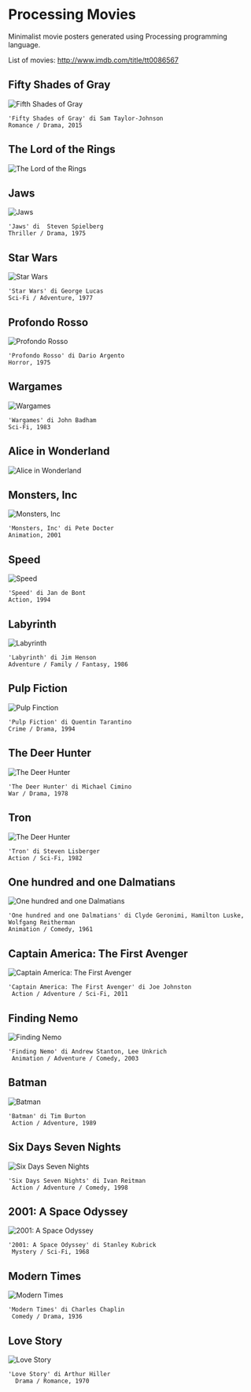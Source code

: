 # Processing Movies
Minimalist movie posters generated using Processing programming language.

List of movies: http://www.imdb.com/title/tt0086567

## Fifty Shades of Gray
![Fifth Shades of Gray](https://github.com/mad4j/processing-movies/blob/master/manuale-di-programmazione-cinematografica/fifty_shades_of_grey/fifty-shades-of-grey.png)
```
'Fifty Shades of Gray' di Sam Taylor-Johnson
Romance / Drama, 2015
```

## The Lord of the Rings
![The Lord of the Rings](https://raw.githubusercontent.com/mad4j/processing-movies/master/the_lord_of_the_rings/the-lord-of-the-rings.png)

## Jaws
![Jaws](https://raw.githubusercontent.com/mad4j/processing-movies/master/jaws/jaws.png)
```
'Jaws' di  Steven Spielberg
Thriller / Drama, 1975
```

## Star Wars
![Star Wars](https://raw.githubusercontent.com/mad4j/processing-movies/master/star_wars/star-wars.png)
```
'Star Wars' di George Lucas
Sci-Fi / Adventure, 1977
```

## Profondo Rosso
![Profondo Rosso](https://raw.githubusercontent.com/mad4j/processing-movies/master/profondo_rosso/profondo-rosso.png)
```
'Profondo Rosso' di Dario Argento
Horror, 1975
```
## Wargames
![Wargames](https://raw.githubusercontent.com/mad4j/processing-movies/master/war_games/war-games.png)
```
'Wargames' di John Badham
Sci-Fi, 1983
```

## Alice in Wonderland
![Alice in Wonderland](https://raw.githubusercontent.com/mad4j/processing-movies/master/alice_in_wonderland/alice-in-wonderland.png)

## Monsters, Inc
![Monsters, Inc](https://raw.githubusercontent.com/mad4j/processing-movies/master/monsters_inc/monsters-inc.png)
```
'Monsters, Inc' di Pete Docter
Animation, 2001
```

## Speed
![Speed](https://raw.githubusercontent.com/mad4j/processing-movies/master/speed/speed.png)
```
'Speed' di Jan de Bont
Action, 1994
```

## Labyrinth
![Labyrinth](https://github.com/mad4j/processing-movies/blob/master/labyrinth/labyrinth.png)
```
'Labyrinth' di Jim Henson
Adventure / Family / Fantasy, 1986
```

## Pulp Fiction
![Pulp Finction](https://raw.githubusercontent.com/mad4j/processing-movies/master/pulp_fiction/pulp-fiction.png)
```
'Pulp Fiction' di Quentin Tarantino
Crime / Drama, 1994
```

## The Deer Hunter
![The Deer Hunter](https://raw.githubusercontent.com/mad4j/processing-movies/master/the_deer_hunter/the-deer-hunter.png)
```
'The Deer Hunter' di Michael Cimino
War / Drama, 1978
```

## Tron
![The Deer Hunter](https://github.com/mad4j/processing-movies/blob/master/tron/tron.png)
```
'Tron' di Steven Lisberger
Action / Sci-Fi, 1982
```

## One hundred and one Dalmatians
![One hundred and one Dalmatians](https://raw.githubusercontent.com/mad4j/processing-movies/master/one_hundred_and_one_dalmatians/one-hundred-and-one-dalmatians.png)
```
'One hundred and one Dalmatians' di Clyde Geronimi, Hamilton Luske, Wolfgang Reitherman
Animation / Comedy, 1961
```

## Captain America: The First Avenger
![Captain America: The First Avenger](https://github.com/mad4j/processing-movies/blob/master/captain_america/captain-america.png)
```
'Captain America: The First Avenger' di Joe Johnston
 Action / Adventure / Sci-Fi, 2011
```


## Finding Nemo
![Finding Nemo](https://github.com/mad4j/processing-movies/blob/master/finding_nemo/finding-nemo.png)
```
'Finding Nemo' di Andrew Stanton, Lee Unkrich
 Animation / Adventure / Comedy, 2003
```

## Batman
![Batman](https://github.com/mad4j/processing-movies/blob/master/batman/batman.png)
```
'Batman' di Tim Burton
 Action / Adventure, 1989
```

## Six Days Seven Nights
![Six Days Seven Nights](https://github.com/mad4j/processing-movies/blob/master/six_days_seven_nights/six-days-seven-nights.png)
```
'Six Days Seven Nights' di Ivan Reitman
 Action / Adventure / Comedy, 1998
```

## 2001: A Space Odyssey
![2001: A Space Odyssey](https://github.com/mad4j/processing-movies/blob/master/x_2001_a_space_odyssey/2001-a-space-odyssey.png)
```
'2001: A Space Odyssey' di Stanley Kubrick
 Mystery / Sci-Fi, 1968
```

## Modern Times
![Modern Times](https://github.com/mad4j/processing-movies/blob/master/modern_times/modern-times.png)
```
'Modern Times' di Charles Chaplin
 Comedy / Drama, 1936
```

## Love Story
![Love Story](https://github.com/mad4j/processing-movies/blob/master/love_story/love-story.png)
```
'Love Story' di Arthur Hiller
  Drama / Romance, 1970
```
